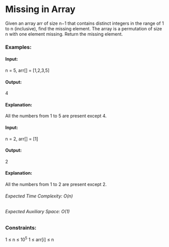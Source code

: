 # Missing in Array
Given an array arr of size n−1 that contains distinct integers in the range of 1 to n (inclusive), find the missing element. The array is a permutation of size n with one element missing. Return the missing element.

### Examples:
#### Input:
n = 5, arr[] = [1,2,3,5]
#### Output: 
4
#### Explanation:
All the numbers from 1 to 5 are present except 4.

#### Input: 
n = 2, arr[] = [1]
#### Output:
2
#### Explanation:
All the numbers from 1 to 2 are present except 2.

###### Expected Time Complexity: O(n)
###### Expected Auxiliary Space: O(1)

### Constraints:
1 ≤ n ≤ $`10^5`$
1 ≤ arr[i] ≤ n

